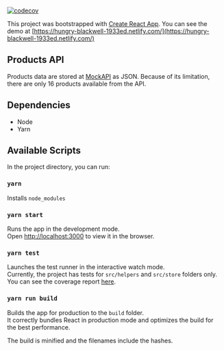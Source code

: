 [![codecov](https://codecov.io/gh/husnimun/sorabel-test/branch/master/graph/badge.svg)](https://codecov.io/gh/husnimun/sorabel-test)

This project was bootstrapped with [Create React App](https://github.com/facebook/create-react-app).
You can see the demo at [https://hungry-blackwell-1933ed.netlify.com/](https://hungry-blackwell-1933ed.netlify.com/)

## Products API
Products data are stored at [MockAPI](www.mockapi.io/) as JSON. Because of its limitation, there are only 16 products available from the API.


## Dependencies
* Node
* Yarn

## Available Scripts

In the project directory, you can run:

### `yarn`
Installs `node_modules`

### `yarn start`

Runs the app in the development mode.<br>
Open [http://localhost:3000](http://localhost:3000) to view it in the browser.

### `yarn test`

Launches the test runner in the interactive watch mode.<br>
Currently, the project has tests for `src/helpers` and `src/store` folders only. You can see the coverage report [here](https://codecov.io/gh/husnimun/sorabel-test).


### `yarn run build`

Builds the app for production to the `build` folder.<br>
It correctly bundles React in production mode and optimizes the build for the best performance.

The build is minified and the filenames include the hashes.<br>
